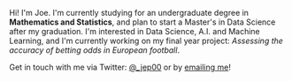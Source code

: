 Hi! I'm Joe. I'm currently studying for an undergraduate degree in <b>Mathematics and Statistics</b>, and plan to start a Master's in Data Science after my graduation. I'm interested in Data Science, A.I. and Machine Learning, and I'm currently working on my final year project: <em>Assessing the accuracy of betting odds in European football</em>.

Get in touch with me via Twitter: <a href="http://www.twitter.com/_jep00">@_jep00</a> or by <a href='mailto:josephpym@outlook.com'>emailing me</a>!
